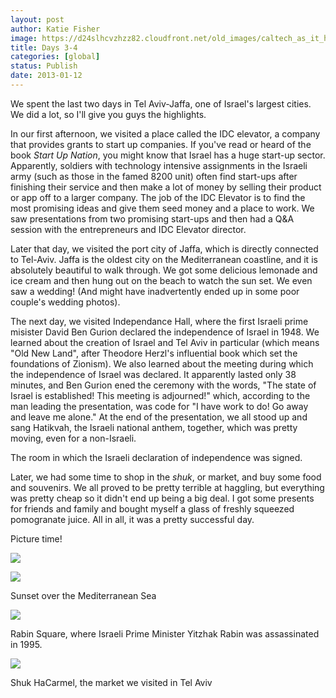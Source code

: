 ```yaml
---
layout: post
author: Katie Fisher
image: https://d24slhcvzhzz82.cloudfront.net/old_images/caltech_as_it_happens/6a0105349b8251970b017c35694390970b.jpg
title: Days 3-4
categories: [global]
status: Publish
date: 2013-01-12
---
```


We spent the last two days in Tel Aviv-Jaffa, one of Israel's largest cities. We did a lot, so I'll give you guys the highlights.

In our first afternoon, we visited a place called the IDC elevator, a company that provides grants to start up companies. If you've read or heard of the book *Start Up Nation*, you might know that Israel has a huge start-up sector. Apparently, soldiers with technology intensive assignments in the Israeli army (such as those in the famed 8200 unit) often find start-ups after finishing their service and then make a lot of money by selling their product or app off to a larger company. The job of the IDC Elevator is to find the most promising ideas and give them seed money and a place to work. We saw presentations from two promising start-ups and then had a Q&amp;A session with the entrepreneurs and IDC Elevator director.

Later that day, we visited the port city of Jaffa, which is directly connected to Tel-Aviv. Jaffa is the oldest city on the Mediterranean coastline, and it is absolutely beautiful to walk through. We got some delicious lemonade and ice cream and then hung out on the beach to watch the sun set. We even saw a wedding! (And might have inadvertently ended up in some poor couple's wedding photos).

The next day, we visited Independance Hall, where the first Israeli prime misister David Ben Gurion declared the independence of Israel in 1948. We learned about the creation of Israel and Tel Aviv in particular (which means "Old New Land", after Theodore Herzl's influential book which set the foundations of Zionism). We also learned about the meeting during which the independence of Israel was declared. It apparently lasted only 38 minutes, and Ben Gurion ened the ceremony with the words, "The state of Israel is established! This meeting is adjourned!" which, according to the man leading the presentation, was code for "I have work to do! Go away and leave me alone." At the end of the presentation, we all stood up and sang Hatikvah, the Israeli national anthem, together, which was pretty moving, even for a non-Israeli.

The room in which the Israeli declaration of independence was signed.

Later, we had some time to shop in the *shuk*, or market, and buy some food and souvenirs. We all proved to be pretty terrible at haggling, but everything was pretty cheap so it didn't end up being a big deal. I got some presents for friends and family and bought myself a glass of freshly squeezed pomogranate juice. All in all, it was a pretty successful day.

Picture time!


![](https://d24slhcvzhzz82.cloudfront.net/old_images/caltech_as_it_happens/6a0105349b8251970b017d3f980e70970c.jpg)


![](https://d24slhcvzhzz82.cloudfront.net/old_images/caltech_as_it_happens/6a0105349b8251970b017c35692ba7970b.jpg)

Sunset over the Mediterranean Sea


![](https://d24slhcvzhzz82.cloudfront.net/old_images/caltech_as_it_happens/6a0105349b8251970b017d3f981c45970c.jpg)

Rabin Square, where Israeli Prime Minister Yitzhak Rabin was assassinated in 1995.


![](https://d24slhcvzhzz82.cloudfront.net/old_images/caltech_as_it_happens/6a0105349b8251970b017ee70c8158970d.jpg)

Shuk HaCarmel, the market we visited in Tel Aviv
